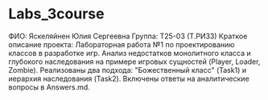 # Labs_3course
ФИО: Яскеляйнен Юлия Сергеевна 
 Группа: Т25-03 (Т.РИ33) 
Краткое описание проекта: Лабораторная работа №1 по проектированию классов в разработке игр. Анализ недостатков монолитного класса и глубокого наследования на примере игровых сущностей (Player, Loader, Zombie). Реализованы два подхода: "Божественный класс" (Task1) и иерархия наследования (Task2). Включены ответы на аналитические вопросы в Answers.md.
